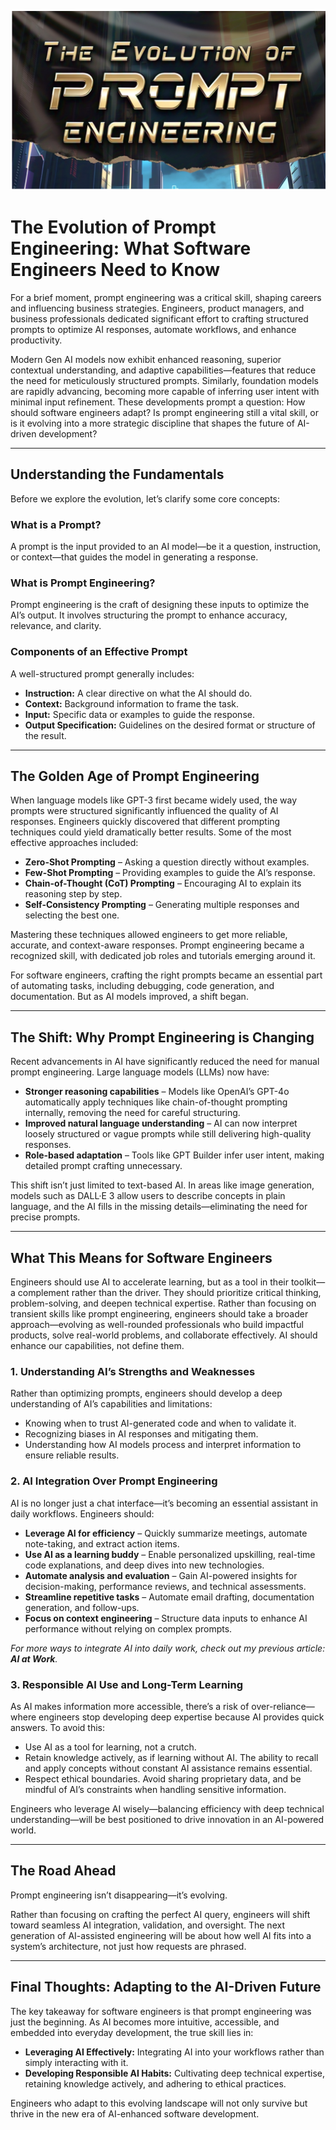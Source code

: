 ![Banner](/assets/2025/prompteval.png)
# The Evolution of Prompt Engineering: What Software Engineers Need to Know

For a brief moment, prompt engineering was a critical skill, shaping careers and influencing business strategies. Engineers, product managers, and business professionals dedicated significant effort to crafting structured prompts to optimize AI responses, automate workflows, and enhance productivity.

Modern Gen AI models now exhibit enhanced reasoning, superior contextual understanding, and adaptive capabilities—features that reduce the need for meticulously structured prompts. Similarly, foundation models are rapidly advancing, becoming more capable of inferring user intent with minimal input refinement. These developments prompt a question: How should software engineers adapt? Is prompt engineering still a vital skill, or is it evolving into a more strategic discipline that shapes the future of AI-driven development?

---

## Understanding the Fundamentals

Before we explore the evolution, let’s clarify some core concepts:

### What is a Prompt?

A prompt is the input provided to an AI model—be it a question, instruction, or context—that guides the model in generating a response.

### What is Prompt Engineering?

Prompt engineering is the craft of designing these inputs to optimize the AI’s output. It involves structuring the prompt to enhance accuracy, relevance, and clarity.

### Components of an Effective Prompt

A well-structured prompt generally includes:

- **Instruction:** A clear directive on what the AI should do.
- **Context:** Background information to frame the task.
- **Input:** Specific data or examples to guide the response.
- **Output Specification:** Guidelines on the desired format or structure of the result.

---

## The Golden Age of Prompt Engineering

When language models like GPT-3 first became widely used, the way prompts were structured significantly influenced the quality of AI responses. Engineers quickly discovered that different prompting techniques could yield dramatically better results. Some of the most effective approaches included:

- **Zero-Shot Prompting** – Asking a question directly without examples.
- **Few-Shot Prompting** – Providing examples to guide the AI’s response.
- **Chain-of-Thought (CoT) Prompting** – Encouraging AI to explain its reasoning step by step.
- **Self-Consistency Prompting** – Generating multiple responses and selecting the best one.

Mastering these techniques allowed engineers to get more reliable, accurate, and context-aware responses. Prompt engineering became a recognized skill, with dedicated job roles and tutorials emerging around it.

For software engineers, crafting the right prompts became an essential part of automating tasks, including debugging, code generation, and documentation. But as AI models improved, a shift began.

---

## The Shift: Why Prompt Engineering is Changing

Recent advancements in AI have significantly reduced the need for manual prompt engineering. Large language models (LLMs) now have:

- **Stronger reasoning capabilities** – Models like OpenAI’s GPT-4o automatically apply techniques like chain-of-thought prompting internally, removing the need for careful structuring.
- **Improved natural language understanding** – AI can now interpret loosely structured or vague prompts while still delivering high-quality responses.
- **Role-based adaptation** – Tools like GPT Builder infer user intent, making detailed prompt crafting unnecessary.

This shift isn’t just limited to text-based AI. In areas like image generation, models such as DALL·E 3 allow users to describe concepts in plain language, and the AI fills in the missing details—eliminating the need for precise prompts.

---

## What This Means for Software Engineers

Engineers should use AI to accelerate learning, but as a tool in their toolkit—a complement rather than the driver. They should prioritize critical thinking, problem-solving, and deepen technical expertise. Rather than focusing on transient skills like prompt engineering, engineers should take a broader approach—evolving as well-rounded professionals who build impactful products, solve real-world problems, and collaborate effectively. AI should enhance our capabilities, not define them.

### 1. Understanding AI’s Strengths and Weaknesses

Rather than optimizing prompts, engineers should develop a deep understanding of AI’s capabilities and limitations:

- Knowing when to trust AI-generated code and when to validate it.
- Recognizing biases in AI responses and mitigating them.
- Understanding how AI models process and interpret information to ensure reliable results.

### 2. AI Integration Over Prompt Engineering

AI is no longer just a chat interface—it’s becoming an essential assistant in daily workflows. Engineers should:

- **Leverage AI for efficiency** – Quickly summarize meetings, automate note-taking, and extract action items.
- **Use AI as a learning buddy** – Enable personalized upskilling, real-time code explanations, and deep dives into new technologies.
- **Automate analysis and evaluation** – Gain AI-powered insights for decision-making, performance reviews, and technical assessments.
- **Streamline repetitive tasks** – Automate email drafting, documentation generation, and follow-ups.
- **Focus on context engineering** – Structure data inputs to enhance AI performance without relying on complex prompts.

*For more ways to integrate AI into daily work, check out my previous article: **AI at Work**.*

### 3. Responsible AI Use and Long-Term Learning

As AI makes information more accessible, there’s a risk of over-reliance—where engineers stop developing deep expertise because AI provides quick answers. To avoid this:

- Use AI as a tool for learning, not a crutch.
- Retain knowledge actively, as if learning without AI. The ability to recall and apply concepts without constant AI assistance remains essential.
- Respect ethical boundaries. Avoid sharing proprietary data, and be mindful of AI’s constraints when handling sensitive information.

Engineers who leverage AI wisely—balancing efficiency with deep technical understanding—will be best positioned to drive innovation in an AI-powered world.

---

## The Road Ahead

Prompt engineering isn’t disappearing—it’s evolving.

Rather than focusing on crafting the perfect AI query, engineers will shift toward seamless AI integration, validation, and oversight. The next generation of AI-assisted engineering will be about how well AI fits into a system’s architecture, not just how requests are phrased.

---

## Final Thoughts: Adapting to the AI-Driven Future

The key takeaway for software engineers is that prompt engineering was just the beginning. As AI becomes more intuitive, accessible, and embedded into everyday development, the true skill lies in:

- **Leveraging AI Effectively:** Integrating AI into your workflows rather than simply interacting with it.
- **Developing Responsible AI Habits:** Cultivating deep technical expertise, retaining knowledge actively, and adhering to ethical practices.

Engineers who adapt to this evolving landscape will not only survive but thrive in the new era of AI-enhanced software development.
